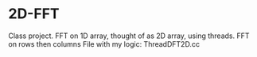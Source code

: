 # 2D-FFT
Class project. FFT on 1D array, thought of as 2D array, using threads. FFT on rows then columns
File with my logic: ThreadDFT2D.cc
